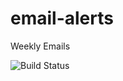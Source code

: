 # email-alerts
Weekly Emails

![Build Status](https://travis-ci.org/garysieling/email-alerts.svg?branch=master)

